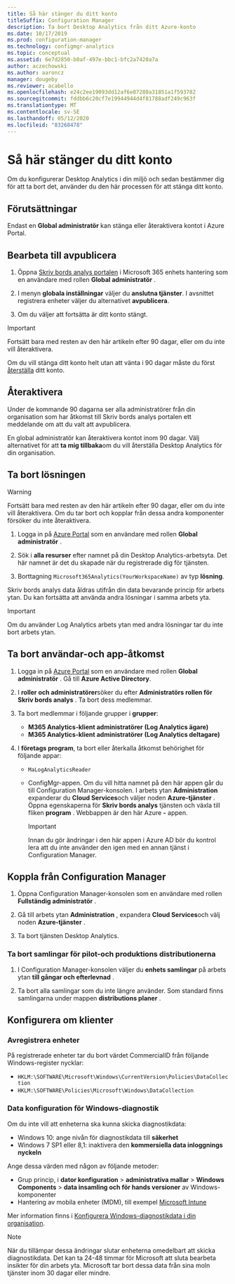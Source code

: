 ```yaml
---
title: Så här stänger du ditt konto
titleSuffix: Configuration Manager
description: Ta bort Desktop Analytics från ditt Azure-konto
ms.date: 10/17/2019
ms.prod: configuration-manager
ms.technology: configmgr-analytics
ms.topic: conceptual
ms.assetid: 6e7d2850-b0af-497e-bbc1-bfc2a7420a7a
author: aczechowski
ms.author: aaroncz
manager: dougeby
ms.reviewer: acabello
ms.openlocfilehash: e24c2ee19093dd12af6e87280a31851a1f593782
ms.sourcegitcommit: fddbb6c20cf7e19944944d4f81788adf249c963f
ms.translationtype: MT
ms.contentlocale: sv-SE
ms.lasthandoff: 05/12/2020
ms.locfileid: "83268478"
---
```

# <a name="how-to-close-your-account"></a>Så här stänger du ditt konto

Om du konfigurerar Desktop Analytics i din miljö och sedan bestämmer dig för att ta bort det, använder du den här processen för att stänga ditt konto.

## <a name="prerequisites"></a>Förutsättningar

Endast en **Global administratör** kan stänga eller återaktivera kontot i Azure Portal.

## <a name="process-to-offboard"></a>Bearbeta till avpublicera

1. Öppna [Skriv bords analys portalen](https://aka.ms/desktopanalytics) i Microsoft 365 enhets hantering som en användare med rollen **Global administratör** .

1. I menyn **globala inställningar** väljer du **anslutna tjänster**. I avsnittet registrera enheter väljer du alternativet **avpublicera**.

1. Om du väljer att fortsätta är ditt konto stängt.

> [!Important]
> Fortsätt bara med resten av den här artikeln efter 90 dagar, eller om du inte vill återaktivera.
>
> Om du vill stänga ditt konto helt utan att vänta i 90 dagar måste du först [återställa](account-reset.md) ditt konto.

## <a name="reactivate"></a>Återaktivera

Under de kommande 90 dagarna ser alla administratörer från din organisation som har åtkomst till Skriv bords analys portalen ett meddelande om att du valt att avpublicera.

En global administratör kan återaktivera kontot inom 90 dagar. Välj alternativet för att **ta mig tillbaka**om du vill återställa Desktop Analytics för din organisation.

## <a name="delete-the-solution"></a>Ta bort lösningen

> [!Warning]
> Fortsätt bara med resten av den här artikeln efter 90 dagar, eller om du inte vill återaktivera. Om du tar bort och kopplar från dessa andra komponenter försöker du inte återaktivera.

1. Logga in på [Azure Portal](https://portal.azure.com) som en användare med rollen **Global administratör** .

1. Sök i **alla resurser** efter namnet på din Desktop Analytics-arbetsyta. Det här namnet är det du skapade när du registrerade dig för tjänsten.

1. Borttagning `Microsoft365Analytics(YourWorkspaceName)` av typ **lösning**.

Skriv bords analys data åldras utifrån din data bevarande princip för arbets ytan. Du kan fortsätta att använda andra lösningar i samma arbets yta.

> [!Important]  
> Om du använder Log Analytics arbets ytan med andra lösningar tar du inte bort arbets ytan.

## <a name="remove-user-and-app-access"></a>Ta bort användar-och app-åtkomst

1. Logga in på [Azure Portal](https://portal.azure.com) som en användare med rollen **Global administratör** . Gå till **Azure Active Directory**.

1. I **roller och administratörer**söker du efter **Administratörs rollen för Skriv bords analys** . Ta bort dess medlemmar.

1. Ta bort medlemmar i följande grupper i **grupper**:

    - **M365 Analytics-klient administratörer (Log Analytics ägare)**
    - **M365 Analytics-klient administratörer (Log Analytics deltagare)**

1. I **företags program**, ta bort eller återkalla åtkomst behörighet för följande appar:

    - `MaLogAnalyticsReader`

    - ConfigMgr-appen. Om du vill hitta namnet på den här appen går du till Configuration Manager-konsolen. I arbets ytan **Administration** expanderar du **Cloud Services**och väljer noden **Azure-tjänster** . Öppna egenskaperna för **Skriv bords analys** tjänsten och växla till fliken **program** . Webbappen är den här Azure **-** appen.

        > [!Important]  
        > Innan du gör ändringar i den här appen i Azure AD bör du kontrol lera att du inte använder den igen med en annan tjänst i Configuration Manager.

## <a name="disconnect-configuration-manager"></a>Koppla från Configuration Manager

1. Öppna Configuration Manager-konsolen som en användare med rollen **Fullständig administratör** .

1. Gå till arbets ytan **Administration** , expandera **Cloud Services**och välj noden **Azure-tjänster** .

1. Ta bort tjänsten Desktop Analytics.

### <a name="delete-collections-for-the-pilot-and-production-deployments"></a>Ta bort samlingar för pilot-och produktions distributionerna

1. I Configuration Manager-konsolen väljer du **enhets samlingar** på arbets ytan **till gångar och efterlevnad** .

1. Ta bort alla samlingar som du inte längre använder. Som standard finns samlingarna under mappen **distributions planer** .  

## <a name="reconfigure-clients"></a>Konfigurera om klienter

### <a name="unenroll-devices"></a>Avregistrera enheter

På registrerade enheter tar du bort värdet CommercialID från följande Windows-register nycklar:

- `HKLM:\SOFTWARE\Microsoft\Windows\CurrentVersion\Policies\DataCollection`
- `HKLM:\SOFTWARE\Policies\Microsoft\Windows\DataCollection`

### <a name="windows-diagnostic-data-configuration"></a>Data konfiguration för Windows-diagnostik

Om du inte vill att enheterna ska kunna skicka diagnostikdata:

- Windows 10: ange nivån för diagnostikdata till **säkerhet**
- Windows 7 SP1 eller 8,1: inaktivera den **kommersiella data inloggnings nyckeln**

Ange dessa värden med någon av följande metoder:

- Grup princip, i **dator konfiguration**  >  **administrativa mallar**  >  **Windows Components**  >  **data insamling och för hands versioner** av Windows-komponenter
- Hantering av mobila enheter (MDM), till exempel [Microsoft Intune](https://docs.microsoft.com/intune/device-restrictions-windows-10#reporting-and-telemetry)

Mer information finns i [Konfigurera Windows-diagnostikdata i din organisation](https://docs.microsoft.com/windows/privacy/configure-windows-diagnostic-data-in-your-organization).

> [!NOTE]  
> När du tillämpar dessa ändringar slutar enheterna omedelbart att skicka diagnostikdata. Det kan ta 24-48 timmar för Microsoft att sluta bearbeta insikter för din arbets yta. Microsoft tar bort dessa data från sina moln tjänster inom 30 dagar eller mindre.
